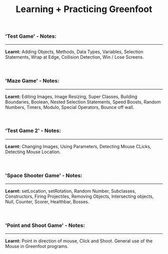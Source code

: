 <h1 align="center">Learning + Practicing Greenfoot</h1>
<br>

<h3>'Test Game' - Notes:</h3>
<hr>
<b>Learnt:</b> Adding Objects, Methods, Data Types, Variables, Selection Statements, Wrap at Edge, Collision Detection, Win / Lose Screens.
<br><br><br>

<h3>'Maze Game' - Notes:</h3>
<hr>
<b>Learnt:</b> Editing Images, Image Resizing, Super Classes, Building Boundaries, Boolean, Nested Selection Statements, Speed Boosts, Random Numbers, Timers, Modulo, Special Operators, Bounce off wall.
<br><br><br>

<h3>'Test Game 2' - Notes:</h3>
<hr>
<b>Learnt:</b> Changing Images, Using Parameters, Detecting Mouse CLicks, Detecting Mouse Location.
<br><br><br>

<h3>'Space Shooter Game' - Notes:</h3>
<hr>
<b>Learnt:</b> setLocation, setRotation, Random Number, Subclasses, Constructors, Firing Projectiles, Removing Objects, Intersecting objects, Null, Counter, Scorer, Healthbar, Bosses.
<br><br><br>

<h3>'Point and Shoot Game' - Notes:</h3>
<hr>
<b>Learnt:</b> Point in direction of mouse, Click and Shoot. General use of the Mouse in Greenfoot programs.
<br><br><br>
